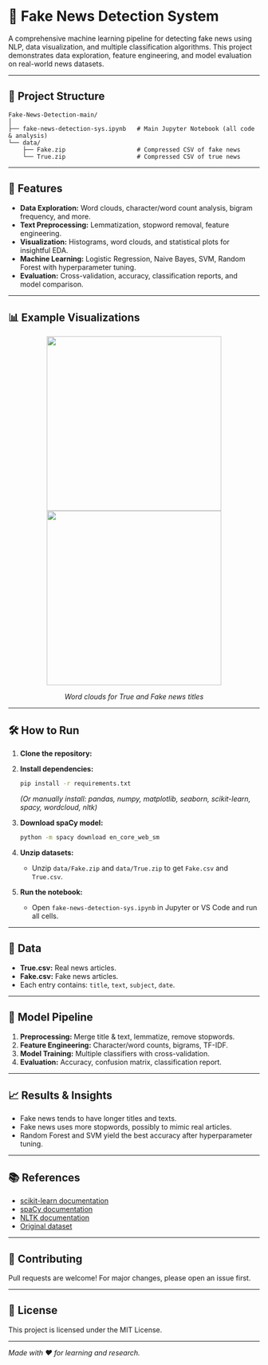# 📰 Fake News Detection System

A comprehensive machine learning pipeline for detecting fake news using NLP, data visualization, and multiple classification algorithms. This project demonstrates data exploration, feature engineering, and model evaluation on real-world news datasets.

---

## 📂 Project Structure

```
Fake-News-Detection-main/
│
├── fake-news-detection-sys.ipynb   # Main Jupyter Notebook (all code & analysis)
└── data/
    ├── Fake.zip                    # Compressed CSV of fake news
    └── True.zip                    # Compressed CSV of true news
```

---

## 🚀 Features

- **Data Exploration:** Word clouds, character/word count analysis, bigram frequency, and more.
- **Text Preprocessing:** Lemmatization, stopword removal, feature engineering.
- **Visualization:** Histograms, word clouds, and statistical plots for insightful EDA.
- **Machine Learning:** Logistic Regression, Naive Bayes, SVM, Random Forest with hyperparameter tuning.
- **Evaluation:** Cross-validation, accuracy, classification reports, and model comparison.

---

## 📊 Example Visualizations

<p align="center">
  <img src="https://user-images.githubusercontent.com/placeholder/wordcloud_true.png" width="350"/>
  <img src="https://user-images.githubusercontent.com/placeholder/wordcloud_fake.png" width="350"/>
</p>
<p align="center">
  <em>Word clouds for True and Fake news titles</em>
</p>

---

## 🛠️ How to Run

1. **Clone the repository:**

2. **Install dependencies:**
   ```bash
   pip install -r requirements.txt
   ```
   *(Or manually install: pandas, numpy, matplotlib, seaborn, scikit-learn, spacy, wordcloud, nltk)*

3. **Download spaCy model:**
   ```bash
   python -m spacy download en_core_web_sm
   ```

4. **Unzip datasets:**
   - Unzip `data/Fake.zip` and `data/True.zip` to get `Fake.csv` and `True.csv`.

5. **Run the notebook:**
   - Open `fake-news-detection-sys.ipynb` in Jupyter or VS Code and run all cells.

---

## 📁 Data

- **True.csv:** Real news articles.
- **Fake.csv:** Fake news articles.
- Each entry contains: `title`, `text`, `subject`, `date`.

---

## 🧠 Model Pipeline

1. **Preprocessing:** Merge title & text, lemmatize, remove stopwords.
2. **Feature Engineering:** Character/word counts, bigrams, TF-IDF.
3. **Model Training:** Multiple classifiers with cross-validation.
4. **Evaluation:** Accuracy, confusion matrix, classification report.

---

## 📈 Results & Insights

- Fake news tends to have longer titles and texts.
- Fake news uses more stopwords, possibly to mimic real articles.
- Random Forest and SVM yield the best accuracy after hyperparameter tuning.

---

## 📚 References

- [scikit-learn documentation](https://scikit-learn.org/)
- [spaCy documentation](https://spacy.io/)
- [NLTK documentation](https://www.nltk.org/)
- [Original dataset](https://www.kaggle.com/clmentbisaillon/fake-and-real-news-dataset)

---

## 🤝 Contributing

Pull requests are welcome! For major changes, please open an issue first.

---

## 📄 License

This project is licensed under the MIT License.

---

*Made with ❤️ for learning and research.*